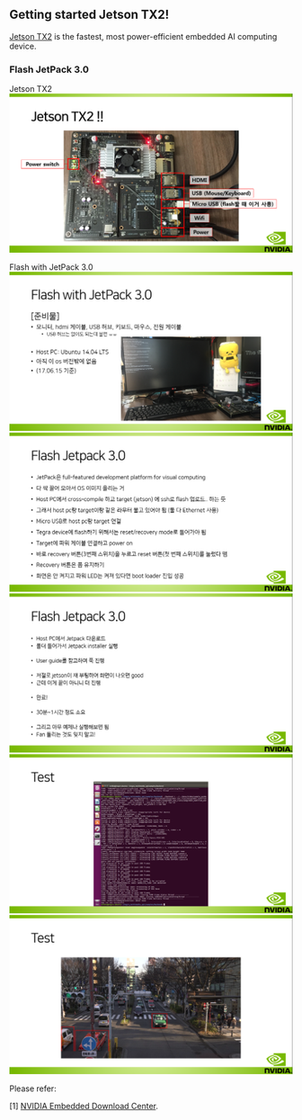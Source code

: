 ## Getting started Jetson TX2!

[Jetson TX2](http://elinux.org/Jetson_TX2) is the fastest, most power-efficient embedded AI computing device.

### Flash JetPack 3.0

Jetson TX2
![Jetson TX2](https://github.com/engelin/engelin.github.io/blob/master/images/Getting_started_JTX2_1.png?raw=true)

Flash with JetPack 3.0
![Flash with JetPack 3.0 (1)](https://github.com/engelin/engelin.github.io/blob/master/images/Getting_started_JTX2_2.png?raw=true)
![Flash with JetPack 3.0 (2)](https://github.com/engelin/engelin.github.io/blob/master/images/Getting_started_JTX2_3.png?raw=true)
![Flash with JetPack 3.0 (3)](https://github.com/engelin/engelin.github.io/blob/master/images/Getting_started_JTX2_4.png?raw=true)
![Flash with JetPack 3.0 (4)](https://github.com/engelin/engelin.github.io/blob/master/images/Getting_started_JTX2_5.png?raw=true)
![Flash with JetPack 3.0 (5)](https://github.com/engelin/engelin.github.io/blob/master/images/Getting_started_JTX2_6.png?raw=true)



Please refer:

[1] [NVIDIA Embedded Download Center](https://developer.nvidia.com/embedded/downloads).

